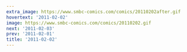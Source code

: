 ```yaml
---
extra_image: https://www.smbc-comics.com/comics/20110202after.gif
hovertext: '2011-02-02'
image: https://www.smbc-comics.com/comics/20110202.gif
next: '2011-02-03'
prev: '2011-02-01'
title: '2011-02-02'
---
```

